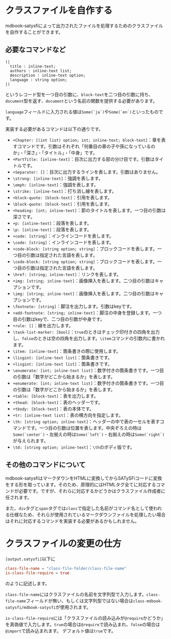 # クラスファイルを自作する

mdbook-satysfiによって出力されたファイルを処理するためのクラスファイルを自作することができます。


## 必要なコマンドなど

```
(|
  title : inline-text;
  authors : inline-text list;
  description : inline-text option;
  language : string option;
|)
```

というレコード型を一つ目の引数に、`block-text`を二つ目の引数に持ち、`document`型を返す、`document`という名前の関数を提供する必要があります。

`language`フィールドに入力される値は``Some(`ja`)``や``Some(`en`)``といったものです。

実装する必要があるコマンドは以下の通りです。

- `+Chapter: [(int list) option; int; inline-text; block-text]`：章を表すコマンドです。引数はそれぞれ「何番目の章の子や孫になっているのか」・「深さ」・「タイトル」・「中身」です。
- `+PartTitle: [inline-text]`：目次に出力する部の分け目です。引数はタイトルです。
- `+Separator: []`：目次に出力するラインを表します。引数はありません。
- `\strong: [inline-text]`：強調を表します。
- `\emph: [inline-text]`：強調を表します。
- `\strike: [inline-text]`：打ち消し線を表します。
- `+block-quote: [block-text]`：引用を表します。
- `\block-quote: [block-text]`：引用を表します。
- `+heading: [int; inline-text]`：節のタイトルを表します。一つ目の引数は深さです。
- `+p: [inline-text]`：段落を表します。
- `\p: [inline-text]`：段落を表します。
- `+code: [string]`：インラインコードを表します。
- `\code: [string]`：インラインコードを表します。
- `+code-block: [string option; string]`：ブロックコードを表します。一つ目の引数は指定された言語を表します。
- `\code-block: [string option; string]`：ブロックコードを表します。一つ目の引数は指定された言語を表します。
- `\href: [string; inline-text]`：リンクを表します。
- `+img: [string; inline-text]`：画像挿入を表します。二つ目の引数はキャプションです。
- `\img: [string; inline-text]`：画像挿入を表します。二つ目の引数はキャプションです。
- `\footnote: [string]`：脚注を出力します。引数はkeyです。
- `+add-footnote: [string; inline-text]`：脚注の中身を登録します。一つ目の引数はkeyで、二つ目の引数が中身です。
- `+rule: []`：線を出力します。
- `\task-list-marker: [bool]`：`true`のときはチェック印付きの四角を出力し、`false`のときは空の四角を出力します。`\item`コマンドの引数内に書かれます。
- `\item: [inline-text]`：箇条書きの際に使用します。
- `\lisgint: [inline-text list]`：箇条書きです。
- `+lisgint: [inline-text list]`：箇条書きです。
- `\enumerate: [int; inline-text list]`：数字付きの箇条書きです。一つ目の引数は「数字がどこから始まるか」を表します。
- `+enumerate: [int; inline-text list]`：数字付きの箇条書きです。一つ目の引数は「数字がどこから始まるか」を表します。
- `+table: [block-text]`：表を出力します。
- `+thead: [block-text]`：表のヘッダーです。
- `+tbody: [block-text]`：表の本体です。
- `+tr: [inline-text list]`：表の横方向を指定します。
- `\th: [string option; inline-text]`：ヘッダーの中で表の一セルを表すコマンドです。一つ目の引数は位置を表します。中央ぞろえの時は``Some(`center`)``・左揃えの時は``Some(`left`)``・右揃えの時は``Some(`right`)``が与えられます。
- `\td: [string option; inline-text]`：`\th`のボディ版です。


## その他のコマンドについて


mdbook-satysfiはマークダウンをHTMLに変換してからSATySFiコードに変換をする形を取っています。そのため、原理的にはHTMLタグ全てに対応するコマンドが必要です。ですが、それらに対応するかどうかはクラスファイル作成者に任されます。

また、`div`タグと`span`タグでは`class`で指定した名前がコマンド名として使われる仕様なため、それらが使用されているマークダウンファイルを処理したい場合はそれに対応するコマンドを実装する必要があるかもしれません。


# クラスファイルの変更の仕方

`[output.satysfi]`以下に

```toml
class-file-name = "class-file-folder/class-file-name"
is-class-file-require = true
```

のように記述します。

`class-file-name`にはクラスファイルの名前を文字列型で入力します。`class-file-name`フィールドが無い、もしくは文字列型ではない場合は`class-mdbook-satysfi/mdbook-satysfi`が使用されます。

`is-class-file-require`には「クラスファイルの読み込みが`@require`かどうか」を真偽値で入力します。`true`の場合は`@require`で読み込まれ、`false`の場合は`@import`で読み込まれます。
デフォルト値は`true`です。

